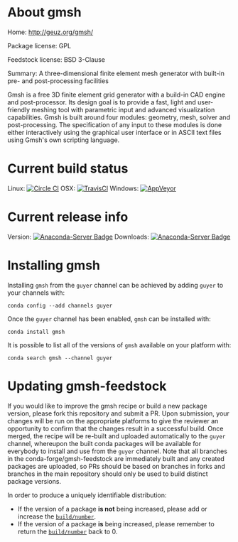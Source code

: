 About gmsh
==========

Home: http://geuz.org/gmsh/

Package license: GPL

Feedstock license: BSD 3-Clause

Summary: A three-dimensional finite element mesh generator with built-in pre- and post-processing facilities

Gmsh is a free 3D finite element grid generator with a build-in CAD
engine and post-processor. Its design goal is to provide a fast, light
and user-friendly meshing tool with parametric input and advanced
visualization capabilities. Gmsh is built around four modules:
geometry, mesh, solver and post-processing. The specification of any
input to these modules is done either interactively using the graphical
user interface or in ASCII text files using Gmsh's own scripting
language.


Current build status
====================

Linux: [![Circle CI](https://circleci.com/gh/conda-forge/gmsh-feedstock.svg?style=shield)](https://circleci.com/gh/conda-forge/gmsh-feedstock)
OSX: [![TravisCI](https://travis-ci.org/conda-forge/gmsh-feedstock.svg?branch=master)](https://travis-ci.org/conda-forge/gmsh-feedstock)
Windows: [![AppVeyor](https://ci.appveyor.com/api/projects/status/github/conda-forge/gmsh-feedstock?svg=True)](https://ci.appveyor.com/project/conda-forge/gmsh-feedstock/branch/master)

Current release info
====================
Version: [![Anaconda-Server Badge](https://anaconda.org/guyer/gmsh/badges/version.svg)](https://anaconda.org/guyer/gmsh)
Downloads: [![Anaconda-Server Badge](https://anaconda.org/guyer/gmsh/badges/downloads.svg)](https://anaconda.org/guyer/gmsh)

Installing gmsh
===============

Installing `gmsh` from the `guyer` channel can be achieved by adding `guyer` to your channels with:

```
conda config --add channels guyer
```

Once the `guyer` channel has been enabled, `gmsh` can be installed with:

```
conda install gmsh
```

It is possible to list all of the versions of `gmsh` available on your platform with:

```
conda search gmsh --channel guyer
```




Updating gmsh-feedstock
=======================

If you would like to improve the gmsh recipe or build a new
package version, please fork this repository and submit a PR. Upon submission,
your changes will be run on the appropriate platforms to give the reviewer an
opportunity to confirm that the changes result in a successful build. Once
merged, the recipe will be re-built and uploaded automatically to the
`guyer` channel, whereupon the built conda packages will be available for
everybody to install and use from the `guyer` channel.
Note that all branches in the conda-forge/gmsh-feedstock are
immediately built and any created packages are uploaded, so PRs should be based
on branches in forks and branches in the main repository should only be used to
build distinct package versions.

In order to produce a uniquely identifiable distribution:
 * If the version of a package **is not** being increased, please add or increase
   the [``build/number``](http://conda.pydata.org/docs/building/meta-yaml.html#build-number-and-string).
 * If the version of a package **is** being increased, please remember to return
   the [``build/number``](http://conda.pydata.org/docs/building/meta-yaml.html#build-number-and-string)
   back to 0.